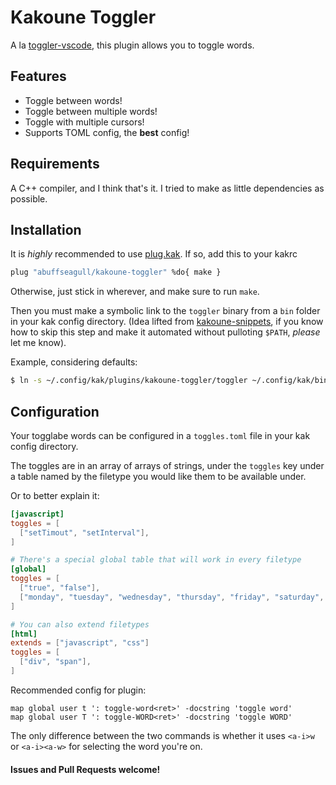 # Kakoune Toggler

A la [toggler-vscode](https://github.com/HiDeoo/toggler-vscode),
this plugin allows you to toggle words.

## Features

- Toggle between words!
- Toggle between multiple words!
- Toggle with multiple cursors!
- Supports TOML config, the **best** config!

## Requirements

A C++ compiler, and I think that's it. I tried to make as little dependencies as possible.

## Installation

It is *highly* recommended to use [plug.kak](https://github.com/andreyorst/plug.kak).
If so, add this to your kakrc
```sh
plug "abuffseagull/kakoune-toggler" %do{ make }
```
Otherwise, just stick in wherever, and make sure to run `make`.

Then you must make a symbolic link to the `toggler` binary from a `bin` folder in your kak config directory.
(Idea lifted from [kakoune-snippets](https://github.com/JJK96/kakoune-snippets),
if you know how to skip this step and make it automated without pulloting `$PATH`, *please* let me know).

Example, considering defaults:
```sh
$ ln -s ~/.config/kak/plugins/kakoune-toggler/toggler ~/.config/kak/bin/toggler
```

## Configuration

Your togglabe words can be configured in a `toggles.toml` file in your kak config directory.
 
The toggles are in an array of arrays of strings, 
under the `toggles` key under a table named by the filetype you would like them to be available under.

Or to better explain it:
```toml
[javascript]
toggles = [
  ["setTimout", "setInterval"],
]

# There's a special global table that will work in every filetype
[global]
toggles = [
  ["true", "false"],
  ["monday", "tuesday", "wednesday", "thursday", "friday", "saturday", "sunday"],
]

# You can also extend filetypes
[html]
extends = ["javascript", "css"]
toggles = [
  ["div", "span"],
]
```

Recommended config for plugin:
```
map global user t ': toggle-word<ret>' -docstring 'toggle word'
map global user T ': toggle-WORD<ret>' -docstring 'toggle WORD'
```
The only difference between the two commands is whether it uses `<a-i>w` or `<a-i><a-w>` for selecting the word you're on.


#### Issues and Pull Requests welcome!
